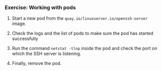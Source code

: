 ### Exercise: Working with pods
1. Start a new pod from the `quay.io/linuxserver.io/openssh-server` image.

2. Check the logs and the list of pods to make sure the pod has started successfully

3. Run the command `netstat -tlnp` inside the pod and check the port on which the SSH server is listening.

4. Finally, remove the pod.
